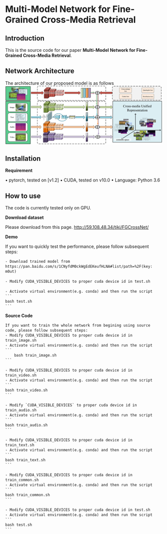 # Multi-Model Network for Fine-Grained Cross-Media Retrieval
Introduction
------------
This is the source code for our paper **Multi-Model Network for Fine-Grained Cross-Media Retrieval**.

Network Architecture
--------------------
The architecture of our proposed model is as follows
![network](network.png)

Installation
------------
**Requirement**

•	pytorch, tested on [v1.2]
•	CUDA, tested on v10.0
•	Language: Python 3.6

How to use
------------
The code is currently tested only on GPU.

**Download dataset**

Please download from this page. http://59.108.48.34/tiki/FGCrossNet/

**Demo**

If you want to quickly test the performance, please follow subsequent steps:
    
    - Download trained model from https://pan.baidu.com/s/1CNyfdM0ckWgEdEKeufHLNA#list/path=%2F(key: m0ut)

    - Modify CUDA_VISIBLE_DEVICES to proper cuda device id in test.sh

    - Activate virtual environment(e.g. conda) and then run the script
    ```
	bash test.sh
    ```

**Source Code**

    If you want to train the whole network from begining using source code, please follow subsequent steps:
    - Modify CUDA_VISIBLE_DEVICES to proper cuda device id in train_image.sh
    - Activate virtual environment(e.g. conda) and then run the script
    ```
    	bash train_image.sh
    ```

    - Modify CUDA_VISIBLE_DEVICES to proper cuda device id in train_video.sh
    - Activate virtual environment(e.g. conda) and then run the script
    ```
    bash train_video.sh
    ```
    
    - Modify `CUDA_VISIBLE_DEVICES` to proper cuda device id in train_audio.sh
    - Activate virtual environment(e.g. conda) and then run the script
    ```
    bash train_audio.sh
    ```

    - Modify CUDA_VISIBLE_DEVICES to proper cuda device id in train_text.sh
    - Activate virtual environment(e.g. conda) and then run the script
    ```
    bash train_text.sh
    ```

    - Modify CUDA_VISIBLE_DEVICES to proper cuda device id in train_common.sh
    - Activate virtual environment(e.g. conda) and then run the script
    ```
    bash train_common.sh
    ```

    - Modify CUDA_VISIBLE_DEVICES to proper cuda device id in test.sh
    - Activate virtual environment(e.g. conda) and then run the script
    ```
    bash test.sh
    ```

